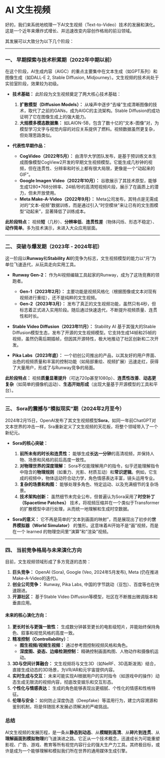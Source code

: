 # AI 文生视频

好的，我们来系统地梳理一下AI文生视频（Text-to-Video）技术的发展和演化。这是一个近年来爆炸式增长、并迅速改变内容创作格局的前沿领域。

其发展可以大致分为以下几个阶段：

---

### 一、 早期探索与技术积累期（2022年中期以前）

在这个阶段，AI生成内容（AIGC）的重点主要集中在文本生成（如GPT系列）和图像生成（如DALL-E 2, Stable Diffusion, Midjourney）。文生视频的技术尚处于实验室阶段，效果较为初级。

*   **技术基础：** 此阶段为文生视频奠定了两大核心技术基础：
    1.  **扩散模型（Diffusion Models）：** 从噪声中逐步“去噪”生成清晰图像的技术，取代了之前的GANs，成为AIGC的主流架构。Stable Diffusion的成功证明了它在图像生成上的强大能力。
    2.  **大规模多模态数据集：** 如LAION-5B，包含了数十亿的“文本-图像”对，为模型学习文字与视觉内容的对应关系提供了燃料。视频数据虽然更复杂，但处理思路类似。

*   **代表性早期作品：**
    *   **CogVideo（2022年5月）：** 由清华大学团队发布，是基于预训练文本生成图像模型CogView2开发的早期文生视频模型。它能生成几秒钟的视频，但在连贯性、分辨率和时长上都有很大局限，更像是一个“动起来的GIF”。
    *   **Google Imagen Video（2022年10月）：** 谷歌展示了其技术原型，能够生成1280*768分辨率、24帧/秒的高清短视频片段，展示了在画质上的潜力，但未开放使用。
    *   **Meta Make-A-Video（2022年9月）：** Meta公司发布，其特点是无需成对的“文本-视频”数据训练，而是通过引入“时空模块”来让已有的文生图模型“动起来”，显著降低了训练成本。

**此阶段特点：** 视频**短**（几秒）、**分辨率低**、**连贯性差**（物体闪烁、形态不稳定）、**动作简单**。多为技术演示，未进入大众应用层面。

---

### 二、 突破与爆发期（2023年 - 2024年初）

这一阶段以**Runway**和**Stability AI**的竞争为标志，文生视频模型的能力以“月”为单位飞速迭代，从玩具走向实用工具。

*   **Runway Gen-2：** 作为AI视频编辑工具起家的Runway，成为了这场竞赛的领跑者。
    *   **Gen-1（2023年2月）：** 主要功能是视频风格化（根据图像或文本对现有视频进行重绘），还不是纯粹的文生视频。
    *   **Gen-2（2023年3月）：** 发布了真正的文生视频功能，虽然只有4秒，但标志着正式进入实用阶段。随后通过快速迭代，不断提升视频质量、连贯性和时长。

*   **Stable Video Diffusion（2023年11月）：** Stability AI 基于其强大的Stable Diffusion模型生态，发布了开源的文生视频模型。它支持生成14帧和25帧的视频，虽然仍需后期插帧，但因其开源特性，极大地推动了社区创新和二次开发。

*   **Pika Labs（2023年底）：** 一个初创公司推出的产品，以其友好的用户界面、出色的视频质量和丰富的控制功能（如局部重绘、视频扩展）迅速走红，获得了大量用户，形成了与Runway竞争的局面。

**此阶段特点：** 视频**质量显著提升**（可达720p甚至1080p）、**连贯性改善**、**动态更复杂**（如简单的摄像机运动）、**生态开始形成**（出现大量基于开源模型的工具和平台）。

---

### 三、 Sora的震撼与“模拟现实”期（2024年2月至今）

2024年2月15日，OpenAI发布了其文生视频模型**Sora**，如同一年前ChatGPT对文本世界的冲击一样，Sra重新定义了文生视频的天花板，将整个领域带入了一个新纪元。

*   **Sora的核心突破：**
    1.  **前所未有的时长和连贯性：** 能够生成**长达一分钟**的高清视频，并保持人物、场景和风格的前后高度一致性。
    2.  **对物理世界的深度理解：** Sora不仅能理解用户的指令，似乎还能理解指令中隐含的**物理规则**（如重力、光影、材质互动）和**常识逻辑**。例如，它生成的视频中，物体运动符合动力学，角色情感表达丰富，镜头运用专业。
    3.  **复杂的场景和构图：** 能够处理多角色、特定运动、以及充满细节的复杂场景。
    4.  **技术架构创新：** 虽然细节未完全公布，但普遍认为Sora采用了**时空补丁（Spacetime Patches）** 技术，将视频压缩并在一个类似于Transformer的扩散模型中进行处理，从而统一地理解和生成时空数据。

*   **Sora的意义：** 它不再是简单的“文本到画面的映射”，而是展现出了初步的**世界模拟器（World Simulator）** 的雏形。这意味着AI开始不是“画”视频，而是在一个 learned 的物理空间里“演算”和“渲染”视频。

---

### 四、 当前竞争格局与未来演化方向

目前，文生视频领域形成了多方竞逐的态势：

1.  **巨头竞争：** OpenAI (Sora), Google (Veo, 2024年5月发布), Meta (仍在推进Make-A-Video的迭代)。
2.  **创业公司竞争：** Runway, Pika Labs, 中国的字节跳动（豆包）、百度等也在快速跟进。
3.  **开源社区：** 基于Stable Video Diffusion等模型，社区在不断推出微调版本和垂直应用。

#### **未来的核心演化方向：**

1.  **更长时长与更强一致性：** 生成数分钟甚至更长的电影级短片，并能始终保持角色、叙事和视觉风格的高度一致。
2.  **精准控制（Controllability）：**
    *   **图生视频/视频生视频：** 通过参考图控制视频风格和角色。
    *   **深度图、姿态、边缘检测控制：** 精确控制画面构图、人物动作和摄像机运动。
3.  **3D与空间计算融合：** 文生视频将与文生3D（如NeRF、3D高斯泼溅）结合，直接生成动态的3D场景，为VR/AR和元宇宙提供内容。
4.  **实时生成与交互：** 未来可能实现AI根据用户的实时指令（如游戏中的操作）动态生成无限流的视频内容，彻底改变娱乐和交互形态。
5.  **个性化与情感表达：** 生成的角色能够表现出更细腻、个性化的情感和性格特征。
6.  **伦理与安全：** 如何防止深度伪造（Deepfake）等滥用行为，建立内容溯源和鉴别机制，将是伴随技术发展必须解决的严峻挑战。

### **总结**

AI文生视频的发展历程，是一条从**静态到动态**、从**模糊到高清**、从**碎片到连贯**、从**理解画面到模拟物理**的飞速演进之路。它正从一个技术概念，迅速成长为可能重塑影视、广告、游戏、教育等所有视觉内容行业的强大生产力工具。其终极目标，或许是成为一个能够理解和模拟我们所在世界的通用媒体生成引擎。